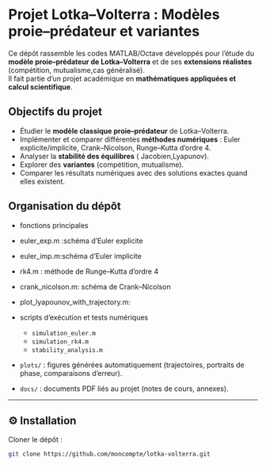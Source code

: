 # Projet Lotka–Volterra : Modèles proie–prédateur et variantes

Ce dépôt rassemble les codes MATLAB/Octave développés pour l’étude du **modèle proie–prédateur de Lotka–Volterra** et de ses **extensions réalistes** (compétition, mutualisme,cas généralisé).  
Il fait partie d’un projet académique en **mathématiques appliquées et calcul scientifique**.


##  Objectifs du projet

- Étudier le **modèle classique proie–prédateur** de Lotka–Volterra.  
- Implémenter et comparer différentes **méthodes numériques** : Euler explicite/implicite, Crank–Nicolson, Runge–Kutta d’ordre 4.  
- Analyser la **stabilité des équilibres** ( Jacobien,Lyapunov).  
- Explorer des **variantes** (compétition, mutualisme).  
- Comparer les résultats numériques avec des solutions exactes quand elles existent.  



##  Organisation du dépôt

-  fonctions principales  
  - euler_exp.m :schéma d’Euler explicite  
  - euler_imp.m:schéma d’Euler implicite  
  - rk4.m : méthode de Runge–Kutta d’ordre 4  
  - crank_nicolson.m: schéma de Crank–Nicolson  
  - plot_lyapounov_with_trajectory.m:

- scripts d’exécution et tests numériques  
  - `simulation_euler.m`  
  - `simulation_rk4.m`  
  - `stability_analysis.m`  

- `plots/` : figures générées automatiquement (trajectoires, portraits de phase, comparaisons d’erreur).  

- `docs/` : documents PDF liés au projet (notes de cours, annexes).  

---

## ⚙️ Installation

Cloner le dépôt :

```bash
git clone https://github.com/moncompte/lotka-volterra.git
